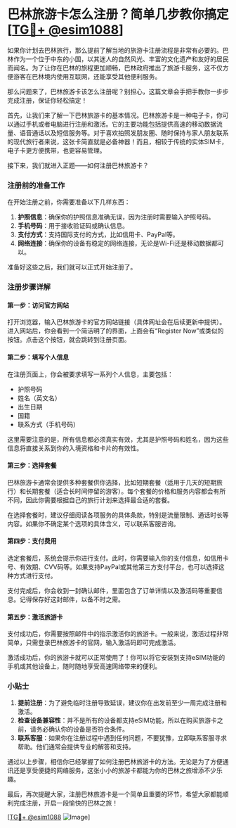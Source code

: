 # 巴林旅游卡怎么注册？简单几步教你搞定[[TG💪+ @esim1088](https://t.me/s/esim1088)]

如果你计划去巴林旅行，那么提前了解当地的旅游卡注册流程是非常有必要的。巴林作为一个位于中东的小国，以其迷人的自然风光、丰富的文化遗产和友好的居民而闻名。为了让你在巴林的旅程更加顺畅，巴林政府推出了旅游卡服务，这不仅方便游客在巴林境内使用互联网，还能享受其他便利服务。

那么问题来了，巴林旅游卡该怎么注册呢？别担心，这篇文章会手把手教你一步步完成注册，保证你轻松搞定！

首先，让我们来了解一下巴林旅游卡的基本情况。巴林旅游卡是一种电子卡，你可以通过手机或者电脑进行注册和激活。它的主要功能包括提供高速的移动数据流量、语音通话以及短信服务等。对于喜欢拍照发朋友圈、随时保持与家人朋友联系的现代旅行者来说，这张卡简直就是必备神器！而且，相较于传统的实体SIM卡，电子卡更方便携带，也更容易管理。

接下来，我们就进入正题——如何注册巴林旅游卡？

### 注册前的准备工作

在开始注册之前，你需要准备以下几样东西：

1. **护照信息**：确保你的护照信息准确无误，因为注册时需要输入护照号码。
2. **手机号码**：用于接收验证码或确认信息。
3. **支付方式**：支持国际支付的方式，比如信用卡、PayPal等。
4. **网络连接**：确保你的设备有稳定的网络连接，无论是Wi-Fi还是移动数据都可以。

准备好这些之后，我们就可以正式开始注册了。

### 注册步骤详解

#### 第一步：访问官方网站

打开浏览器，输入巴林旅游卡的官方网站链接（具体网址会在后续更新中提供）。进入网站后，你会看到一个简洁明了的界面，上面会有“Register Now”或类似的按钮。点击这个按钮，就会跳转到注册页面。

#### 第二步：填写个人信息

在注册页面上，你会被要求填写一系列个人信息，主要包括：

- 护照号码
- 姓名（英文名）
- 出生日期
- 国籍
- 联系方式（手机号码）

这里需要注意的是，所有信息都必须真实有效，尤其是护照号码和姓名，因为这些信息将直接关系到你的入境资格和卡片的有效性。

#### 第三步：选择套餐

巴林旅游卡通常会提供多种套餐供你选择，比如短期套餐（适用于几天的短期旅行）和长期套餐（适合长时间停留的游客）。每个套餐的价格和服务内容都会有所不同，因此你需要根据自己的旅行计划来选择最合适的套餐。

在选择套餐时，建议仔细阅读各项服务的具体条款，特别是流量限制、通话时长等内容。如果你不确定某个选项的具体含义，可以联系客服咨询。

#### 第四步：支付费用

选定套餐后，系统会提示你进行支付。此时，你需要输入你的支付信息，如信用卡号、有效期、CVV码等。如果支持PayPal或其他第三方支付平台，也可以选择这种方式进行支付。

支付完成后，你会收到一封确认邮件，里面包含了订单详情以及激活码等重要信息。记得保存好这封邮件，以备不时之需。

#### 第五步：激活旅游卡

支付成功后，你需要按照邮件中的指示激活你的旅游卡。一般来说，激活过程非常简单，只需登录巴林旅游卡的官网，输入激活码即可完成激活。

激活成功后，你的旅游卡就可以正常使用了！你可以将它安装到支持eSIM功能的手机或其他设备上，随时随地享受高速网络带来的便利。

### 小贴士

1. **提前注册**：为了避免临时注册导致延误，建议你在出发前至少一周完成注册和激活。
2. **检查设备兼容性**：并不是所有的设备都支持eSIM功能，所以在购买旅游卡之前，请务必确认你的设备是否符合条件。
3. **联系客服**：如果你在注册过程中遇到任何问题，不要犹豫，立即联系客服寻求帮助。他们通常会提供专业的解答和支持。

通过以上步骤，相信你已经掌握了如何注册巴林旅游卡的方法。无论是为了方便通讯还是享受便捷的网络服务，这张小小的旅游卡都能为你的巴林之旅增添不少乐趣。

最后，再次提醒大家，注册巴林旅游卡是一个简单且重要的环节，希望大家都能顺利完成注册，开启一段愉快的巴林之旅！

[[TG💪+ @esim1088](https://t.me/s/esim1088) ![Image](https://i.postimg.cc/4NQfJmqS/Snipaste-2025-05-13-00-14-12.png)]